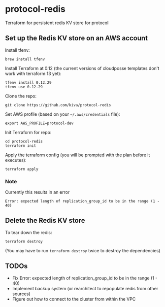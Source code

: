 # protocol-redis
Terraform for persistent redis KV store for protocol

## Set up the Redis KV store on an AWS account

Install tfenv:
```
brew install tfenv
```

Install Terraform at 0.12 (the current versions of cloudposse templates don't work with terraform 13 yet):
```
tfenv install 0.12.29
tfenv use 0.12.29
```

Clone the repo:
```
git clone https://github.com/kiva/protocol-redis
```

Set AWS profile (based on your `~/.aws/credentials` file):
```
export AWS_PROFILE=protocol-dev
```

Init Terraform for repo:
```
cd protocol-redis
terraform init
```

Apply the terraform config (you will be prompted with the plan before it executes):
```
terraform apply
```

### Note

Currently this results in an error

```
Error: expected length of replication_group_id to be in the range (1 - 40)
```


## Delete the Redis KV store

To tear down the redis:
```
terraform destroy
```

(You may have to run `terraform destroy` twice to destroy the dependencies)

## TODOs

- Fix Error: expected length of replication_group_id to be in the range (1 - 40)
- Implement backup system (or rearchitect to repopulate redis from other sources)
- Figure out how to connect to the cluster from within the VPC
